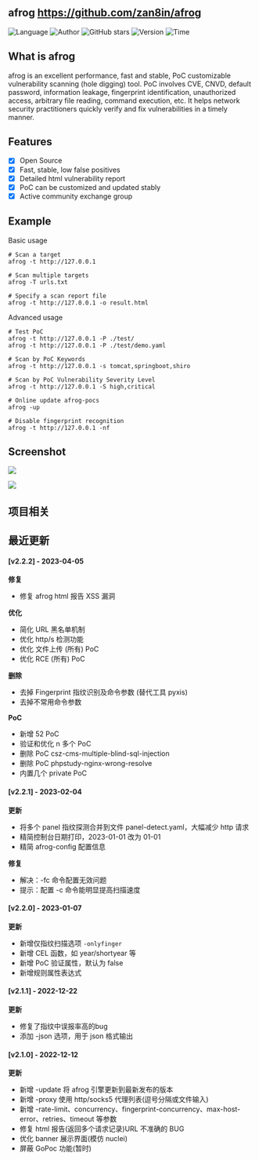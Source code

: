 ## afrog <https://github.com/zan8in/afrog>
<!--auto_detail_badge_begin_0b490ffb61b26b45de3ea5d7dd8a582e-->
![Language](https://img.shields.io/badge/Language-Golang-blue)
![Author](https://img.shields.io/badge/Author-zan8in-orange)
![GitHub stars](https://img.shields.io/github/stars/zan8in/afrog.svg?style=flat&logo=github)
![Version](https://img.shields.io/badge/Version-V2.2.2-red)
![Time](https://img.shields.io/badge/Join-20220615-green)
<!--auto_detail_badge_end_fef74f2d7ea73fcc43ff78e05b1e7451-->

## What is afrog

afrog is an excellent performance, fast and stable, PoC customizable vulnerability scanning (hole digging) tool. PoC involves CVE, CNVD, default password, information leakage, fingerprint identification, unauthorized access, arbitrary file reading, command execution, etc. It helps network security practitioners quickly verify and fix vulnerabilities in a timely manner.

## Features

* [x] Open Source
* [x] Fast, stable, low false positives
* [x] Detailed html vulnerability report
* [x] PoC can be customized and updated stably
* [x] Active community exchange group

## Example

Basic usage
```
# Scan a target
afrog -t http://127.0.0.1

# Scan multiple targets
afrog -T urls.txt

# Specify a scan report file
afrog -t http://127.0.0.1 -o result.html
```

Advanced usage

```
# Test PoC 
afrog -t http://127.0.0.1 -P ./test/ 
afrog -t http://127.0.0.1 -P ./test/demo.yaml 

# Scan by PoC Keywords 
afrog -t http://127.0.0.1 -s tomcat,springboot,shiro 

# Scan by PoC Vulnerability Severity Level 
afrog -t http://127.0.0.1 -S high,critical 

# Online update afrog-pocs 
afrog -up 

# Disable fingerprint recognition 
afrog -t http://127.0.0.1 -nf
```

## Screenshot

![](https://github.com/zan8in/afrog/raw/main/images/scan-new.png)

![](https://github.com/zan8in/afrog/raw/main/images/report-new.png)

<!--auto_detail_active_begin_e1c6fb434b6f0baf6912c7a1934f772b-->
## 项目相关


## 最近更新

#### [v2.2.2] - 2023-04-05

**修复**  
- 修复 afrog html 报告 XSS 漏洞  

**优化**  
- 简化 URL 黑名单机制  
- 优化 http/s 检测功能  
- 优化 文件上传 (所有) PoC  
- 优化 RCE (所有) PoC  

**删除**  
- 去掉 Fingerprint 指纹识别及命令参数 (替代工具 pyxis)  
- 去掉不常用命令参数  

**PoC**  
- 新增 52 PoC  
- 验证和优化 n 多个 PoC  
- 删除 PoC csz-cms-multiple-blind-sql-injection  
- 删除 PoC phpstudy-nginx-wrong-resolve  
- 内置几个 private PoC

#### [v2.2.1] - 2023-02-04

**更新**  
- 将多个 panel 指纹探测合并到文件 panel-detect.yaml，大幅减少 http 请求  
- 精简控制台日期打印，2023-01-01 改为 01-01  
- 精简 afrog-config 配置信息  

**修复**  
- 解决：-fc 命令配置无效问题  
- 提示：配置 -c 命令能明显提高扫描速度

#### [v2.2.0] - 2023-01-07

**更新**  
- 新增仅指纹扫描选项 `-onlyfinger`  
- 新增 CEL 函数，如 year/shortyear 等  
- 新增 PoC 验证属性，默认为 false  
- 新增规则属性表达式

#### [v2.1.1] - 2022-12-22

**更新**  
- 修复了指纹中误报率高的bug  
- 添加 -json 选项，用于 json 格式输出

#### [v2.1.0] - 2022-12-12

**更新**  
- 新增 -update 将 afrog 引擎更新到最新发布的版本  
- 新增 -proxy 使用 http/socks5 代理列表(逗号分隔或文件输入)  
- 新增 -rate-limit、concurrency、fingerprint-concurrency、max-host-error、retries、timeout 等参数  
- 修复 html 报告(返回多个请求记录)URL 不准确的 BUG  
- 优化 banner 展示界面(模仿 nuclei)  
- 屏蔽 GoPoc 功能(暂时)

<!--auto_detail_active_end_f9cf7911015e9913b7e691a7a5878527-->
